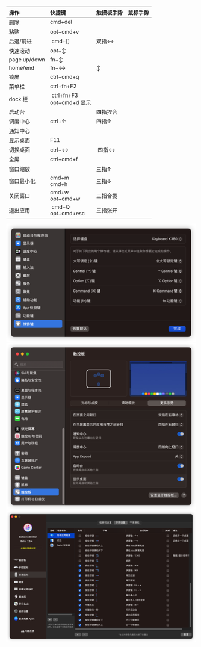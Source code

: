 
| 操作         | 快捷键                                    | 触摸板手势  | 鼠标手势 |
|:------------ |:----------------------------------------- |:----------- |:-------- |
| 删除         | cmd+del                                   |             |          |
| 粘贴         | opt+cmd+v                                 |             |          |
| 后退/前进    | &nbsp;cmd+[]                              | 双指↔       |          |
| 快速滚动     | opt+↕                                     |             |          |
| page up/down | fn+↕                                      |             |          |
| home/end     | fn+↔                                      | ↕           |          |
| 锁屏         | ctrl+cmd+q                                |             |          |
| 菜单栏       | ctrl+fn+F2                                |             |          |
| dock 栏      | &nbsp;ctrl+fn+F3<div>opt+cmd+d 显示</div> |             |          |
| 启动台       |                                           | 四指捏合    |          |
| 调度中心     | ctrl+↑                                    | 四指↑       |          |
| 通知中心     |                                           |             |          |
| 显示桌面     | F11                                       |             |          |
| 切换桌面     | ctrl+↔                                    | &nbsp;四指↔ |          |
| 全屏         | ctrl+cmd+f                                |             |          |
| 窗口缩放     |                                           | 三指↑       |          |
| 窗口最小化   | cmd+m<div>cmd+h</div>                     | 三指↓       |          |
| 关闭窗口     | cmd+w<div>opt+cmd+w</div>                 | 三指合拢    |          |
| 退出应用     | &nbsp;cmd+Q<div>opt+cmd+esc</div>         | 三指张开    |          |
![](../resources/attachments/mac%20手势和快捷键-20221107-1.png)
![](../resources/attachments/mac%20手势和快捷键-20221107.png)
![](../resources/attachments/mac%20手势和快捷键-20221108.png)